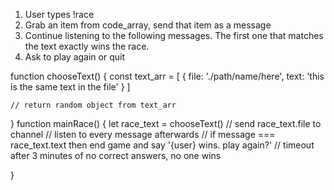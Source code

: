 1. User types !race
2. Grab an item from code_array, send that item as a message
3. Continue listening to the following messages. The first one that matches the text exactly wins the race.
4. Ask to play again or quit

function chooseText() {
const text_arr = [
{
file: './path/name/here',
text: 'this is the same text in the file'
}
]

    // return random object from text_arr

}
function mainRace() {
let race_text = chooseText()
// send race_text.file to channel
// listen to every message afterwards
// if message === race_text.text then end game and say '{user} wins. play again?'
// timeout after 3 minutes of no correct answers, no one wins

}
